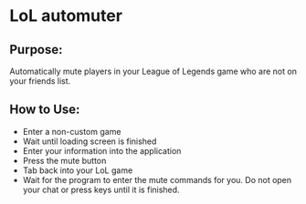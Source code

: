 # LoL automuter

## Purpose:
Automatically mute players in your League of Legends game who are not on your friends list.

## How to Use:
- Enter a non-custom game
- Wait until loading screen is finished
- Enter your information into the application
- Press the mute button
- Tab back into your LoL game
- Wait for the program to enter the mute commands for you. Do not open your chat or press keys until it is finished.

